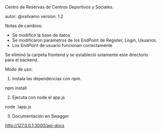 Centro de Reservas de Centros Deportivos y Sociales.

autor: @xsilvamo
version: 1.2

Notas de cambios:

- Se modificó la base de datos
- Se modificaron parámetros de los EndPoint de Register, Login, Usuarios.
- Los EndPoint de usuario funcionan correctamente

Se eliminó la carpeta frontend y se estableció solamente este directorio para el backend.


Modo de uso:

1. Instala las dependencias con npm.

npm install

2. Ejecuta con node el app.js

node .\app.js

3. Documentación en Swagger

http://127.0.0.1:3000/api-docs
